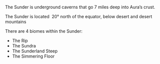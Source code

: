 The Sunder is underground caverns that go 7 miles deep into Aura’s crust. 

The Sunder is located  20° north of the equator, below desert and desert mountains

There are 4 biomes within the Sunder:

- The Rip
- The Sundra
- The Sunderland Steep
- The Simmering Floor